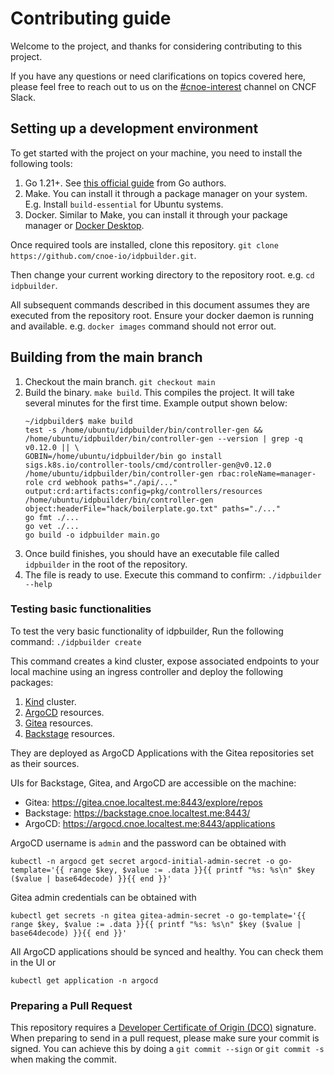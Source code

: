 # Contributing guide

Welcome to the project, and thanks for considering contributing to this project. 

If you have any questions or need clarifications on topics covered here, please feel free to reach out to us on the [#cnoe-interest](https://cloud-native.slack.com/archives/C05TN9WFN5S) channel on CNCF Slack.

## Setting up a development environment

To get started with the project on your machine, you need to install the following tools:
1. Go 1.21+. See [this official guide](https://go.dev/doc/install) from Go authors.
2. Make. You can install it through a package manager on your system. E.g. Install `build-essential` for Ubuntu systems.
3. Docker. Similar to Make, you can install it through your package manager or [Docker Desktop](https://www.docker.com/products/docker-desktop/).

Once required tools are installed, clone this repository. `git clone https://github.com/cnoe-io/idpbuilder.git`.

Then change your current working directory to the repository root. e.g. `cd idpbuilder`.

All subsequent commands described in this document assumes they are executed from the repository root.
Ensure your docker daemon is running and available. e.g. `docker images` command should not error out.

## Building from the main branch

1. Checkout the main branch. `git checkout main`
2. Build the binary. `make build`. This compiles the project. It will take several minutes for the first time. Example output shown below:
    ```
    ~/idpbuilder$ make build
    test -s /home/ubuntu/idpbuilder/bin/controller-gen && /home/ubuntu/idpbuilder/bin/controller-gen --version | grep -q v0.12.0 || \
    GOBIN=/home/ubuntu/idpbuilder/bin go install sigs.k8s.io/controller-tools/cmd/controller-gen@v0.12.0
    /home/ubuntu/idpbuilder/bin/controller-gen rbac:roleName=manager-role crd webhook paths="./api/..." output:crd:artifacts:config=pkg/controllers/resources
    /home/ubuntu/idpbuilder/bin/controller-gen object:headerFile="hack/boilerplate.go.txt" paths="./..."
    go fmt ./...
    go vet ./...
    go build -o idpbuilder main.go  
    ```
3. Once build finishes, you should have an executable file called `idpbuilder` in the root of the repository.
4. The file is ready to use. Execute this command to confirm: `./idpbuilder --help`


### Testing basic functionalities

To test the very basic functionality of idpbuilder, Run the following command: `./idpbuilder create`

This command creates a kind cluster, expose associated endpoints to your local machine using an ingress controller and deploy the following packages:

1. [Kind](https://kind.sigs.k8s.io/) cluster.
2. [ArgoCD](https://argo-cd.readthedocs.io/en/stable/) resources.
3. [Gitea](https://about.gitea.com/) resources.
4. [Backstage](https://backstage.io/) resources.

They are deployed as ArgoCD Applications with the Gitea repositories set as their sources. 

UIs for Backstage, Gitea, and ArgoCD are accessible on the machine:
* Gitea: https://gitea.cnoe.localtest.me:8443/explore/repos
* Backstage: https://backstage.cnoe.localtest.me:8443/
* ArgoCD: https://argocd.cnoe.localtest.me:8443/applications

ArgoCD username is `admin` and the password can be obtained with 
```
kubectl -n argocd get secret argocd-initial-admin-secret -o go-template='{{ range $key, $value := .data }}{{ printf "%s: %s\n" $key ($value | base64decode) }}{{ end }}'
```

Gitea admin credentials can be obtained with 
```
kubectl get secrets -n gitea gitea-admin-secret -o go-template='{{ range $key, $value := .data }}{{ printf "%s: %s\n" $key ($value | base64decode) }}{{ end }}'
```

All ArgoCD applications should be synced and healthy. You can check them in the UI or 
```
kubectl get application -n argocd
```

### Preparing a Pull Request

This repository requires a [Developer Certificate of Origin (DCO)](https://developercertificate.org/) signature. When preparing to send in a pull request, please make sure your commit is signed. You can achieve this by doing a `git commit --sign` or `git commit -s` when making the commit.

